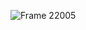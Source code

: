 ![Frame 22005](https://github.com/M-U-C-K-A/gsap-portfolio/assets/96072629/04e80b47-28bb-4716-8fe6-307613a747e9)
